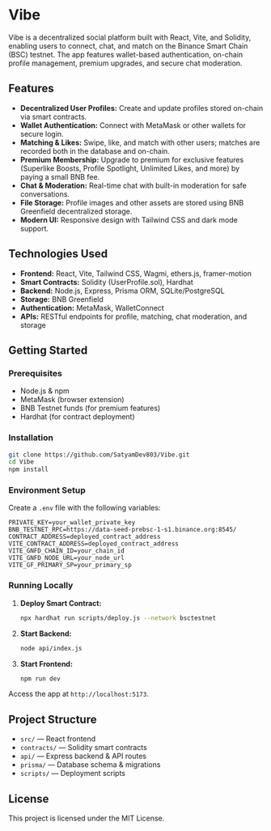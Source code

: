 
# Vibe

Vibe is a decentralized social platform built with React, Vite, and Solidity, enabling users to connect, chat, and match on the Binance Smart Chain (BSC) testnet. The app features wallet-based authentication, on-chain profile management, premium upgrades, and secure chat moderation.

## Features

- **Decentralized User Profiles:** Create and update profiles stored on-chain via smart contracts.
- **Wallet Authentication:** Connect with MetaMask or other wallets for secure login.
- **Matching & Likes:** Swipe, like, and match with other users; matches are recorded both in the database and on-chain.
- **Premium Membership:** Upgrade to premium for exclusive features (Superlike Boosts, Profile Spotlight, Unlimited Likes, and more) by paying a small BNB fee.
- **Chat & Moderation:** Real-time chat with built-in moderation for safe conversations.
- **File Storage:** Profile images and other assets are stored using BNB Greenfield decentralized storage.
- **Modern UI:** Responsive design with Tailwind CSS and dark mode support.

## Technologies Used

- **Frontend:** React, Vite, Tailwind CSS, Wagmi, ethers.js, framer-motion
- **Smart Contracts:** Solidity (UserProfile.sol), Hardhat
- **Backend:** Node.js, Express, Prisma ORM, SQLite/PostgreSQL
- **Storage:** BNB Greenfield
- **Authentication:** MetaMask, WalletConnect
- **APIs:** RESTful endpoints for profile, matching, chat moderation, and storage

## Getting Started

### Prerequisites

- Node.js & npm
- MetaMask (browser extension)
- BNB Testnet funds (for premium features)
- Hardhat (for contract deployment)

### Installation

```bash
git clone https://github.com/SatyamDev803/Vibe.git
cd Vibe
npm install
```

### Environment Setup

Create a `.env` file with the following variables:

```
PRIVATE_KEY=your_wallet_private_key
BNB_TESTNET_RPC=https://data-seed-prebsc-1-s1.binance.org:8545/
CONTRACT_ADDRESS=deployed_contract_address
VITE_CONTRACT_ADDRESS=deployed_contract_address
VITE_GNFD_CHAIN_ID=your_chain_id
VITE_GNFD_NODE_URL=your_node_url
VITE_GF_PRIMARY_SP=your_primary_sp
```

### Running Locally

1. **Deploy Smart Contract:**
	```bash
	npx hardhat run scripts/deploy.js --network bsctestnet
	```
2. **Start Backend:**
	```bash
	node api/index.js
	```
3. **Start Frontend:**
	```bash
	npm run dev
	```

Access the app at `http://localhost:5173`.

## Project Structure

- `src/` — React frontend
- `contracts/` — Solidity smart contracts
- `api/` — Express backend & API routes
- `prisma/` — Database schema & migrations
- `scripts/` — Deployment scripts

## License

This project is licensed under the MIT License.
